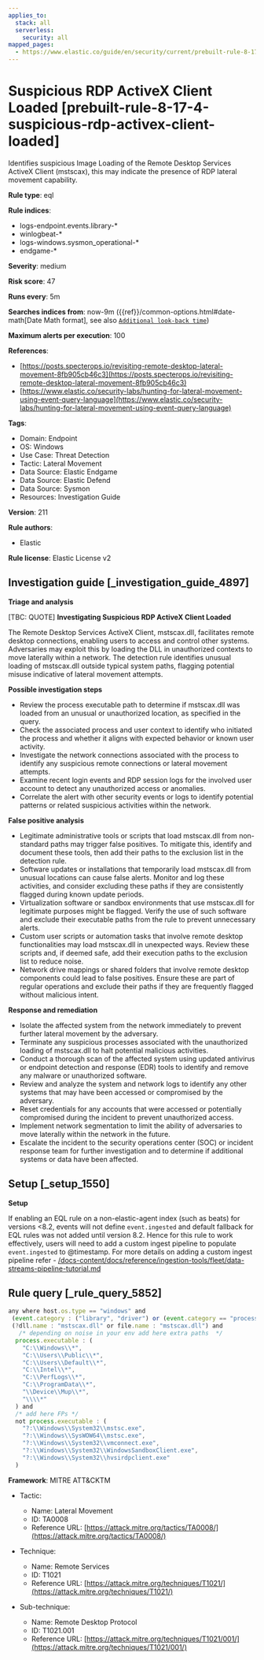 ```yaml
---
applies_to:
  stack: all
  serverless:
    security: all
mapped_pages:
  - https://www.elastic.co/guide/en/security/current/prebuilt-rule-8-17-4-suspicious-rdp-activex-client-loaded.html
---
```


# Suspicious RDP ActiveX Client Loaded [prebuilt-rule-8-17-4-suspicious-rdp-activex-client-loaded]

Identifies suspicious Image Loading of the Remote Desktop Services ActiveX Client (mstscax), this may indicate the presence of RDP lateral movement capability.

**Rule type**: eql

**Rule indices**:

* logs-endpoint.events.library-*
* winlogbeat-*
* logs-windows.sysmon_operational-*
* endgame-*

**Severity**: medium

**Risk score**: 47

**Runs every**: 5m

**Searches indices from**: now-9m ({{ref}}/common-options.html#date-math[Date Math format], see also [`Additional look-back time`](docs-content://solutions/security/detect-and-alert/create-detection-rule.md#rule-schedule))

**Maximum alerts per execution**: 100

**References**:

* [https://posts.specterops.io/revisiting-remote-desktop-lateral-movement-8fb905cb46c3](https://posts.specterops.io/revisiting-remote-desktop-lateral-movement-8fb905cb46c3)
* [https://www.elastic.co/security-labs/hunting-for-lateral-movement-using-event-query-language](https://www.elastic.co/security-labs/hunting-for-lateral-movement-using-event-query-language)

**Tags**:

* Domain: Endpoint
* OS: Windows
* Use Case: Threat Detection
* Tactic: Lateral Movement
* Data Source: Elastic Endgame
* Data Source: Elastic Defend
* Data Source: Sysmon
* Resources: Investigation Guide

**Version**: 211

**Rule authors**:

* Elastic

**Rule license**: Elastic License v2

## Investigation guide [_investigation_guide_4897]

**Triage and analysis**

[TBC: QUOTE]
**Investigating Suspicious RDP ActiveX Client Loaded**

The Remote Desktop Services ActiveX Client, mstscax.dll, facilitates remote desktop connections, enabling users to access and control other systems. Adversaries may exploit this by loading the DLL in unauthorized contexts to move laterally within a network. The detection rule identifies unusual loading of mstscax.dll outside typical system paths, flagging potential misuse indicative of lateral movement attempts.

**Possible investigation steps**

* Review the process executable path to determine if mstscax.dll was loaded from an unusual or unauthorized location, as specified in the query.
* Check the associated process and user context to identify who initiated the process and whether it aligns with expected behavior or known user activity.
* Investigate the network connections associated with the process to identify any suspicious remote connections or lateral movement attempts.
* Examine recent login events and RDP session logs for the involved user account to detect any unauthorized access or anomalies.
* Correlate the alert with other security events or logs to identify potential patterns or related suspicious activities within the network.

**False positive analysis**

* Legitimate administrative tools or scripts that load mstscax.dll from non-standard paths may trigger false positives. To mitigate this, identify and document these tools, then add their paths to the exclusion list in the detection rule.
* Software updates or installations that temporarily load mstscax.dll from unusual locations can cause false alerts. Monitor and log these activities, and consider excluding these paths if they are consistently flagged during known update periods.
* Virtualization software or sandbox environments that use mstscax.dll for legitimate purposes might be flagged. Verify the use of such software and exclude their executable paths from the rule to prevent unnecessary alerts.
* Custom user scripts or automation tasks that involve remote desktop functionalities may load mstscax.dll in unexpected ways. Review these scripts and, if deemed safe, add their execution paths to the exclusion list to reduce noise.
* Network drive mappings or shared folders that involve remote desktop components could lead to false positives. Ensure these are part of regular operations and exclude their paths if they are frequently flagged without malicious intent.

**Response and remediation**

* Isolate the affected system from the network immediately to prevent further lateral movement by the adversary.
* Terminate any suspicious processes associated with the unauthorized loading of mstscax.dll to halt potential malicious activities.
* Conduct a thorough scan of the affected system using updated antivirus or endpoint detection and response (EDR) tools to identify and remove any malware or unauthorized software.
* Review and analyze the system and network logs to identify any other systems that may have been accessed or compromised by the adversary.
* Reset credentials for any accounts that were accessed or potentially compromised during the incident to prevent unauthorized access.
* Implement network segmentation to limit the ability of adversaries to move laterally within the network in the future.
* Escalate the incident to the security operations center (SOC) or incident response team for further investigation and to determine if additional systems or data have been affected.


## Setup [_setup_1550]

**Setup**

If enabling an EQL rule on a non-elastic-agent index (such as beats) for versions <8.2, events will not define `event.ingested` and default fallback for EQL rules was not added until version 8.2. Hence for this rule to work effectively, users will need to add a custom ingest pipeline to populate `event.ingested` to @timestamp. For more details on adding a custom ingest pipeline refer - [/docs-content/docs/reference/ingestion-tools/fleet/data-streams-pipeline-tutorial.md](docs-content://reference/ingestion-tools/fleet/data-streams-pipeline-tutorial.md)


## Rule query [_rule_query_5852]

```js
any where host.os.type == "windows" and
 (event.category : ("library", "driver") or (event.category == "process" and event.action : "Image loaded*")) and
 (?dll.name : "mstscax.dll" or file.name : "mstscax.dll") and
   /* depending on noise in your env add here extra paths  */
  process.executable : (
    "C:\\Windows\\*",
    "C:\\Users\\Public\\*",
    "C:\\Users\\Default\\*",
    "C:\\Intel\\*",
    "C:\\PerfLogs\\*",
    "C:\\ProgramData\\*",
    "\\Device\\Mup\\*",
    "\\\\*"
  ) and
  /* add here FPs */
  not process.executable : (
    "?:\\Windows\\System32\\mstsc.exe",
    "?:\\Windows\\SysWOW64\\mstsc.exe",
    "?:\\Windows\\System32\\vmconnect.exe",
    "?:\\Windows\\System32\\WindowsSandboxClient.exe",
    "?:\\Windows\\System32\\hvsirdpclient.exe"
  )
```

**Framework**: MITRE ATT&CKTM

* Tactic:

    * Name: Lateral Movement
    * ID: TA0008
    * Reference URL: [https://attack.mitre.org/tactics/TA0008/](https://attack.mitre.org/tactics/TA0008/)

* Technique:

    * Name: Remote Services
    * ID: T1021
    * Reference URL: [https://attack.mitre.org/techniques/T1021/](https://attack.mitre.org/techniques/T1021/)

* Sub-technique:

    * Name: Remote Desktop Protocol
    * ID: T1021.001
    * Reference URL: [https://attack.mitre.org/techniques/T1021/001/](https://attack.mitre.org/techniques/T1021/001/)




